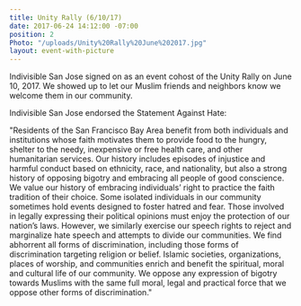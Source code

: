 ```yaml
---
title: Unity Rally (6/10/17)
date: 2017-06-24 14:12:00 -07:00
position: 2
Photo: "/uploads/Unity%20Rally%20June%202017.jpg"
layout: event-with-picture
---
```


Indivisible San Jose signed on as an event cohost of the Unity Rally on June 10, 2017.  We showed up to let our Muslim friends and neighbors know we welcome them in our community. 

Indivisible San Jose endorsed the Statement Against Hate: 

"Residents of the San Francisco Bay Area benefit from both individuals and institutions whose faith motivates them to provide food to the hungry, shelter to the needy, inexpensive or free health care, and other humanitarian services. Our history includes episodes of injustice and harmful conduct based on ethnicity, race, and nationality, but also a strong history of opposing bigotry and embracing all people of good conscience. We value our history of embracing individuals’ right to practice the faith tradition of their choice. Some isolated individuals in our community sometimes hold events designed to foster hatred and fear. Those involved in legally expressing their political opinions must enjoy the protection of our nation’s laws. However, we similarly exercise our speech rights to reject and marginalize hate speech and attempts to divide our communities. We find abhorrent all forms of discrimination, including those forms of discrimination targeting religion or belief. Islamic societies, organizations, places of worship, and communities enrich and benefit the spiritual, moral and cultural life of our community. We oppose any expression of bigotry towards Muslims with the same full moral, legal and practical force that we oppose other forms of discrimination."